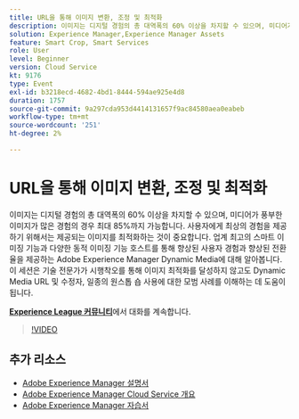 ```yaml
---
title: URL을 통해 이미지 변환, 조정 및 최적화
description: 이미지는 디지털 경험의 총 대역폭의 60% 이상을 차지할 수 있으며, 미디어가 풍부한 이미지가 많은 경험의 경우 최대 85%까지 가능합니다. 사용자에게 최상의 경험을 제공하기 위해서는 제공되는 이미지를 최적화하는 것이 중요합니다. 업계 최고의 스마트 이미징 기능과 다양한 동적 이미징 기능 호스트를 통해 향상된 사용자 경험과 향상된 전환율을 제공하는 Adobe Experience Manager Dynamic Media에 대해 알아봅니다. 이 세션은 기술 전문가가 시행착오를 통해 이미지 최적화를 달성하지 않고도 Dynamic Media URL 및 수정자, 일종의 원스톱 숍 사용에 대한 모범 사례를 이해하는 데 도움이 됩니다.
solution: Experience Manager,Experience Manager Assets
feature: Smart Crop, Smart Services
role: User
level: Beginner
version: Cloud Service
kt: 9176
type: Event
exl-id: b3218ecd-4682-4bd1-8444-594ae925e4d8
duration: 1757
source-git-commit: 9a297cda953d4414131657f9ac84580aea0eabeb
workflow-type: tm+mt
source-wordcount: '251'
ht-degree: 2%

---
```


# URL을 통해 이미지 변환, 조정 및 최적화

이미지는 디지털 경험의 총 대역폭의 60% 이상을 차지할 수 있으며, 미디어가 풍부한 이미지가 많은 경험의 경우 최대 85%까지 가능합니다. 사용자에게 최상의 경험을 제공하기 위해서는 제공되는 이미지를 최적화하는 것이 중요합니다. 업계 최고의 스마트 이미징 기능과 다양한 동적 이미징 기능 호스트를 통해 향상된 사용자 경험과 향상된 전환율을 제공하는 Adobe Experience Manager Dynamic Media에 대해 알아봅니다. 이 세션은 기술 전문가가 시행착오를 통해 이미지 최적화를 달성하지 않고도 Dynamic Media URL 및 수정자, 일종의 원스톱 숍 사용에 대한 모범 사례를 이해하는 데 도움이 됩니다.

**[Experience League 커뮤니티](https://adobe.ly/3F58miP)**&#x200B;에서 대화를 계속합니다.

>[!VIDEO](https://video.tv.adobe.com/v/337847/?quality=12&learn=on&hidetitle=true)

## 추가 리소스

- [Adobe Experience Manager 설명서](https://experienceleague.adobe.com/docs/experience-manager-cloud-service.html)
- [Adobe Experience Manager Cloud Service 개요](https://experienceleague.adobe.com/docs/experience-manager-cloud-service/overview/home.html)
- [Adobe Experience Manager 자습서](https://experienceleague.adobe.com/docs/experience-manager-tutorials.html)
